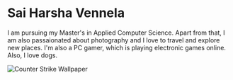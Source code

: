 # Sai Harsha Vennela
I am pursuing my Master's in Applied Computer Science. Apart from that, I am also passaionated about photography and I love to travel and explore new places. I'm also a PC gamer, which is playing electronic games online. Also, I love dogs.

![Counter Strike Wallpaper](https://github.com/harshzcodes/Assignment2-Vennela/blob/main/715035.png?raw=true)
